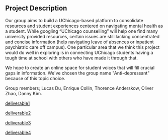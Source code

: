 ## Project Description

Our group aims to build a UChicago-based platform to consolidate resources and student experiences centered on navigating mental health as a student. While googling “UChicago counselling” will help one find many university provided resources, certain issues are still lacking concentrated and concise information (help navigating leave of absences or inpatient psychiatric care off campus). One particular area that we think this project would do well in exploring is in connecting UChicago students having a tough time at school with others who have made it through that.

We hope to create an online space for student voices that will fill crucial gaps in information. We've chosen the group name "Anti-depressant" because of this topic choice.

Group members; Lucas Du, Enrique Collin, Thorence Anderskow, Oliver Zhao, Danny Kim.


[deliverable1]()

[deliverable2]()

[deliverable3]()

[deliverable4]()

